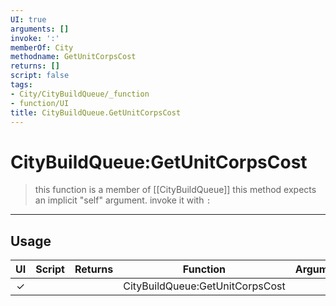 ```yaml
---
UI: true
arguments: []
invoke: ':'
memberOf: City
methodname: GetUnitCorpsCost
returns: []
script: false
tags:
- City/CityBuildQueue/_function
- function/UI
title: CityBuildQueue.GetUnitCorpsCost
---
```

# CityBuildQueue:GetUnitCorpsCost
> this function is a member of [[CityBuildQueue]]
> this method expects an implicit "self" argument. invoke it with `:`
-----
## Usage
|  UI | Script | Returns | Function | Arguments |
|:---:|:------:|-------:|:--------:|:---------|
|✓| ||CityBuildQueue:GetUnitCorpsCost||
